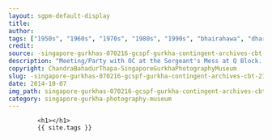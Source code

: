 ```yaml
---
layout: sgpm-default-display
title: 
author: 
tags: ["1950s", "1960s", "1970s", "1980s", "1990s", "bhairahawa", "dharan", "gurkhas", "kathmandu", "nepal", "pokhara", "singapore", "singapore gurkha archive", "singapore gurkha old photographs", "singapore gurkha photography museum", "singapore gurkhas"]
credit: 
source: -singapore-gurkhas-070216-gcspf-gurkha-contingent-archives-cbt-21
description: "Meeting/Party with OC at the Sergeant's Mess at Q Block. Date: Unknown."
copyright: ChandraBahadurThapa-SingaporeGurkhaPhotographyMuseum
slug: -singapore-gurkhas-070216-gcspf-gurkha-contingent-archives-cbt-21
date: 2014-10-07
img_path: singapore-gurkhas-070216-gcspf-gurkha-contingent-archives-cbt-21.jpg
category: singapore-gurkha-photography-museum
---
```

	 		

	 		<h1></h1>
	 		{{ site.tags }}
	 		
